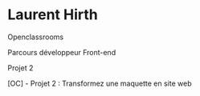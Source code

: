 # Laurent Hirth

Openclassrooms

Parcours développeur Front-end

Projet 2

[OC] - Projet 2 : Transformez une maquette en site web
